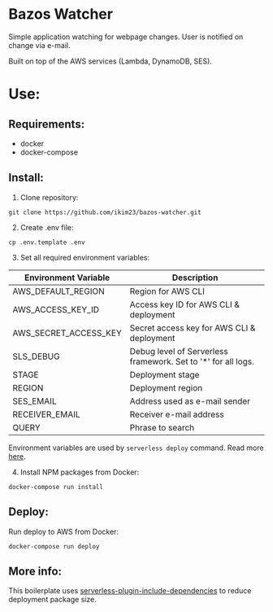 # Bazos Watcher

Simple application watching for webpage changes. User is notified on change via e-mail.

Built on top of the AWS services (Lambda, DynamoDB, SES).

# Use:

## Requirements:
- docker
- docker-compose

## Install:

1. Clone repository:

```
git clone https://github.com/ikim23/bazos-watcher.git
```

2. Create .env file:

```
cp .env.template .env
```

3. Set all required environment variables:

|Environment Variable|Description|
|-|-|
|AWS_DEFAULT_REGION|Region for AWS CLI|
|AWS_ACCESS_KEY_ID|Access key ID for AWS CLI & deployment|
|AWS_SECRET_ACCESS_KEY|Secret access key for AWS CLI & deployment|
|SLS_DEBUG|Debug level of Serverless framework. Set to '*' for all logs.
|STAGE|Deployment stage|
|REGION|Deployment region|
|SES_EMAIL|Address used as e-mail sender|
|RECEIVER_EMAIL|Receiver e-mail address|
|QUERY|Phrase to search|

Environment variables are used by `serverless deploy` command. Read more [here](https://serverless.com/framework/docs/providers/aws/guide/credentials#quick-setup).

4. Install NPM packages from Docker:

```
docker-compose run install
```

## Deploy:

Run deploy to AWS from Docker:

```
docker-compose run deploy
```

## More info:

This boilerplate uses [serverless-plugin-include-dependencies](https://github.com/dougmoscrop/serverless-plugin-include-dependencies) to reduce deployment package size.
